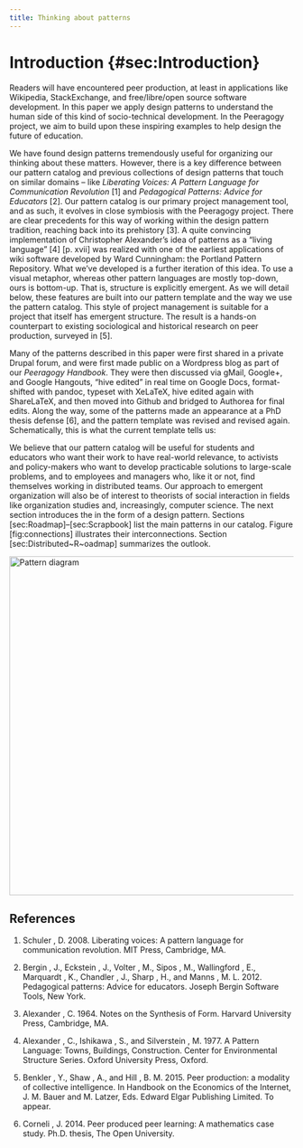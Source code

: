 ```yaml
---
title: Thinking about patterns
---
```


Introduction {#sec:Introduction}
============

Readers will have encountered peer production, at least in applications
like Wikipedia, StackExchange, and free/libre/open source software
development. In this paper we apply design patterns to understand the
human side of this kind of socio-technical development. In the Peeragogy
project, we aim to build upon these inspiring examples to help design
the future of education.

We have found design patterns tremendously useful for organizing our
thinking about these matters. However, there is a key difference between
our pattern catalog and previous collections of design patterns that
touch on similar domains – like *Liberating Voices: A Pattern Language
for Communication Revolution* [1] and *Pedagogical
Patterns: Advice for Educators* [2]. Our pattern
catalog is our primary project management tool, and as such, it evolves
in close symbiosis with the Peeragogy project. There are clear
precedents for this way of working within the design pattern tradition,
reaching back into its prehistory [3]. A quite
convincing implementation of Christopher Alexander’s idea of patterns as
a “living language” [4] [p. xvii] was realized with
one of the earliest applications of wiki software developed by Ward
Cunningham: the Portland Pattern Repository. What we’ve developed is a
further iteration of this idea. To use a visual metaphor, whereas other
pattern languages are mostly top-down, ours is bottom-up. That is,
structure is explicitly emergent. As we will detail below, these
features are built into our pattern template and the way we use the
pattern catalog. This style of project management is suitable for a
project that itself has emergent structure. The result is a hands-on
counterpart to existing sociological and historical research on peer
production, surveyed in [5].

Many of the patterns described in this paper were first shared in a
private Drupal forum, and were first made public on a Wordpress blog as
part of our *Peeragogy Handbook*.  They were then
discussed via gMail, Google+, and Google Hangouts, “hive edited” in real
time on Google Docs, format-shifted with pandoc, typeset with XeLaTeX,
hive edited again with ShareLaTeX, and then moved into Github and
bridged to Authorea for final edits. Along the way, some of the patterns
made an appearance at a PhD thesis defense [6], and the
pattern template was revised and revised again. Schematically, this is
what the current template tells us:

We believe that our pattern catalog will be useful for students and
educators who want their work to have real-world relevance, to activists
and policy-makers who want to develop practicable solutions to
large-scale problems, and to employees and managers who, like it or not,
find themselves working in distributed teams. Our approach to emergent
organization will also be of interest to theorists of social interaction
in fields like organization studies and, increasingly, computer science.
The next section introduces the in the form of a design pattern.
Sections [sec:Roadmap]–[sec:Scrapbook] list the main patterns in our
catalog. Figure [fig:connections] illustrates their interconnections.
Section [sec:Distributed~R~oadmap] summarizes the outlook.

<img class="displayed" src="./images/pattern_diagram.png" alt="Pattern diagram" style="width: 600px;"/>


References
----------

1. Schuler , D. 2008. Liberating voices: A pattern language for communication revolution. MIT Press, Cambridge, MA.

2. Bergin , J., Eckstein , J., Volter , M., Sipos , M., Wallingford , E., Marquardt , K., Chandler , J., Sharp , H., and Manns , M. L. 2012.
Pedagogical patterns: Advice for educators. Joseph Bergin Software Tools, New York.

3. Alexander , C. 1964. Notes on the Synthesis of Form. Harvard University Press, Cambridge, MA.

4. Alexander , C., Ishikawa , S., and Silverstein , M. 1977. A Pattern Language: Towns, Buildings, Construction. Center for Environmental
Structure Series. Oxford University Press, Oxford.

5. Benkler , Y., Shaw , A., and Hill , B. M. 2015. Peer production: a modality of collective intelligence. In Handbook on the Economics of the Internet, J. M. Bauer and M. Latzer, Eds. Edward Elgar Publishing Limited. To appear.

6. Corneli , J. 2014. Peer produced peer learning: A mathematics case study. Ph.D. thesis, The Open University.
 
